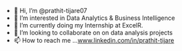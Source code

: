 - 👋 Hi, I’m @prathit-tijare07
- 👀 I’m interested in Data Analytics & Business Intelligence
- 🌱 I’m currently doing my Internship at ExcelR.
- 💞️ I’m looking to collaborate on  on data analysis projects
- 📫 How to reach me ...www.linkedin.com/in/prathit-tijare



<!---
prathit-tijare07/prathit-tijare07 is a ✨ special ✨ repository because its `README.md` (this file) appears on your GitHub profile.
You can click the Preview link to take a look at your changes.
--->
